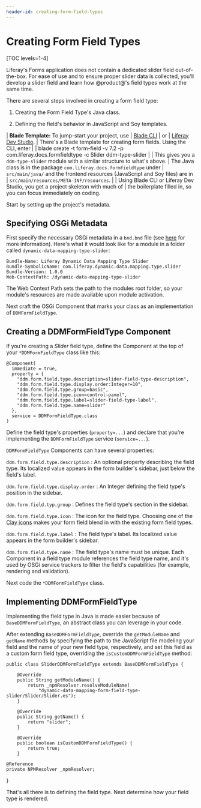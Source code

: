 ```yaml
---
header-id: creating-form-field-types
---
```


# Creating Form Field Types

[TOC levels=1-4]

Liferay's Forms application does not contain a dedicated slider field
out-of-the-box. For ease of use and to ensure proper slider data is collected,
you'll develop a slider field and learn how @product@'s field types work at the
same time.

There are several steps involved in creating a form field type:

1.  Creating the Form Field Type's Java class.

2.  Defining the field's behavior in JavaScript and Soy templates.

| **Blade Template:**  To jump-start your project, use
| [Blade CLI](/docs/7-1/tutorials/-/knowledge_base/t/blade-cli)
| or
| [Liferay Dev Studio](/docs/7-1/tutorials/-/knowledge_base/t/creating-modules-with-liferay-ide).
| There's a Blade template for creating form fields. Using the CLI, enter
|
|     blade create -t form-field -v 7.2 -p com.liferay.docs.formfieldtype -c Slider ddm-type-slider
|
| This gives you a `ddm-type-slider` module with a similar structure to what's above.
| The Java class is in the package `com.liferay.docs.formfieldtype` under
| `src/main/java/` and the frontend resources (JavaScript and Soy files) are in
| `src/main/resources/META-INF/resources`.
|
| Using Blade CLI or Liferay Dev Studio, you get a project skeleton with much of
| the boilerplate filled in, so you can focus immediately on coding.

Start by setting up the project's metadata.

## Specifying OSGi Metadata

First specify the necessary OSGi metadata in a `bnd.bnd` file (see
[here](http://bnd.bndtools.org/chapters/800-headers.html)
for more information).  Here's what it would look like for a module in a folder
called `dynamic-data-mapping-type-slider`:

    Bundle-Name: Liferay Dynamic Data Mapping Type Slider
    Bundle-SymbolicName: com.liferay.dynamic.data.mapping.type.slider
    Bundle-Version: 1.0.0
    Web-ContextPath: /dynamic-data-mapping-type-slider

The Web Context Path sets the path to the modules root folder, so your module's
resources are made available upon module activation.

Next craft the OSGi Component that marks your class as an implementation of
`DDMFormFieldType`.

## Creating a DDMFormFieldType Component

If you're creating a *Slider* field type, define the Component at the top of your
`*DDMFormFieldType` class like this:

    @Component(
      immediate = true,
      property = {
        "ddm.form.field.type.description=slider-field-type-description",
		"ddm.form.field.type.display.order:Integer=10",
		"ddm.form.field.type.group=basic",
        "ddm.form.field.type.icon=control-panel",
		"ddm.form.field.type.label=slider-field-type-label",
		"ddm.form.field.type.name=slider"
      },
      service = DDMFormFieldType.class
    )

Define the field type's properties (`property=...`) and declare that you're
implementing the `DDMFormFieldType` service (`service=...`).

`DDMFormFieldType` Components can have several properties:

`ddm.form.field.type.description`
: An optional property describing the field type. Its localized value appears in
the form builder's sidebar, just below the field's label.

`ddm.form.field.type.display.order`
: An Integer defining the field type's position in the sidebar.

`ddm.form.field.typ.group`
: Defines the field type's section in the sidebar.

`ddm.form.field.type.icon`
: The icon for the field type. Choosing one of the
[Clay icons](https://clayui.com/docs/components/icons.html)
makes your form field blend in with the existing form field types.

`ddm.form.field.type.label`
: The field type's label. Its localized value appears in the form builder's
sidebar.

`ddm.form.field.type.name`
: The field type's name must be unique. Each Component in a field type module
references the field type name, and it's used by OSGi service trackers to filter
the field's capabilities (for example, rendering and validation).

Next code the `*DDMFormFieldType` class.

## Implementing DDMFormFieldType

Implementing the field type in Java is made easier because of
`BaseDDMFormFieldType`, an abstract class you can leverage in your code.

After extending `BaseDDMFormFieldType`, override the `getModuleName` and `getName` methods by specifying the path to the JavaScript file modeling your field and the name of your new field type, respectively, and set this field as a custom form field type, overriding the `isCustomDDMFormFieldType` method:

    public class SliderDDMFormFieldType extends BaseDDMFormFieldType {

        @Override
        public String getModuleName() {
            return _npmResolver.resolveModuleName(
			    "dynamic-data-mapping-form-field-type-slider/Slider/Slider.es");
        }

        @Override
        public String getName() {
            return "slider";
        }

        @Override
	    public boolean isCustomDDMFormFieldType() {
		    return true;
	    }
    
    @Reference
	private NPMResolver _npmResolver;
}

That's all there is to defining the field type. Next determine how your field
type is rendered.
